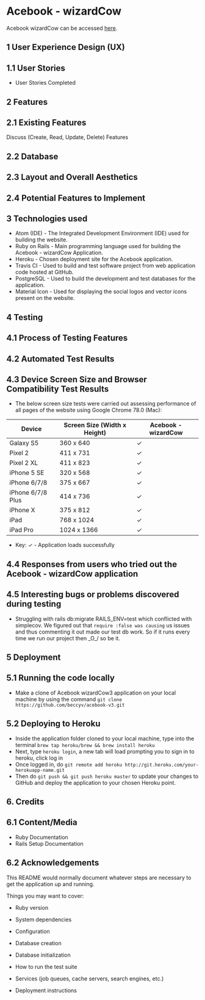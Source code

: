 # Acebook - wizardCow

Acebook wizardCow can be accessed [here].

## 1 User Experience Design (UX)
## 1.1 User Stories
  * User Stories Completed

## 2 Features
## 2.1 Existing Features
Discuss (Create, Read, Update, Delete) Features

## 2.2 Database

## 2.3 Layout and Overall Aesthetics

## 2.4 Potential Features to Implement

## 3 Technologies used
  - Atom (IDE) - The Integrated Development Environment (IDE) used for building the website.
  - Ruby on Rails - Main programming language used for building the Acebook - wizardCow Application.
  - Heroku - Chosen deployment site for the Acebook application.
  - Travis CI - Used to build and test software project from web application code hosted at GitHub.
  - PostgreSQL - Used to build the development and test databases for the application.
  - Material Icon - Used for displaying the social logos and vector icons present on the website.

## 4 Testing
## 4.1 Process of Testing Features

## 4.2 Automated Test Results

## 4.3 Device Screen Size and Browser Compatibility Test Results
  * The below screen size tests were carried out assessing performance of all pages of the website using Google Chrome 78.0 (Mac):

  Device | Screen Size (Width x Height) | Acebook - wizardCow
  ---- | ---- | ---- |
  Galaxy S5 | 360 x 640 | ✓ |
  Pixel 2 | 411 x 731 | ✓ |
  Pixel 2 XL | 411 x 823 | ✓ |  
  iPhone 5 SE | 320 x 568 | ✓ |
  iPhone 6/7/8 | 375 x 667 | ✓ |
  iPhone 6/7/8 Plus | 414 x 736 | ✓ |
  iPhone X | 375 x 812 | ✓ |
  iPad | 768 x 1024 | ✓ |
  iPad Pro | 1024 x 1366 | ✓ |

  * Key: ✓ - Application loads successfully

## 4.4 Responses from users who tried out the Acebook - wizardCow application

## 4.5 Interesting bugs or problems discovered during testing
  - Struggling with rails db:migrate RAILS_ENV=test which conflicted with simplecov. We figured out that `require :false was causing` us issues and thus commenting it out made our test db work. So if it runs every time we run our project then \_O_/ so be it.

## 5 Deployment
## 5.1 Running the code locally
  - Make a clone of Acebook wizardCow3 application on your local machine by using the
    command `git clone https://github.com/beccyv/acebook-v3.git`
## 5.2 Deploying to Heroku
  - Inside the application folder cloned to your local machine, type into the terminal `brew tap heroku/brew && brew install heroku`
  - Next, type `heroku login`, a new tab will load prompting you to sign in to heroku, click log in
  - Once logged in, do `git remote add heroku http://git.heroku.com/your-herokuapp-name.git`
  - Then do `git push && git push heroku master` to update your changes to GitHub and deploy the
    application to your chosen Heroku point.

## 6. Credits
## 6.1 Content/Media
  - Ruby Documentation
  - Rails Setup Documentation
## 6.2 Acknowledgements


This README would normally document whatever steps are necessary to get the
application up and running.

Things you may want to cover:

* Ruby version

* System dependencies

* Configuration

* Database creation

* Database initialization

* How to run the test suite

* Services (job queues, cache servers, search engines, etc.)

* Deployment instructions

[//]: # (Below are the reference links used in the body of the README file)
[here]: <https://acebook-wizardcow3.herokuapp.com/>

